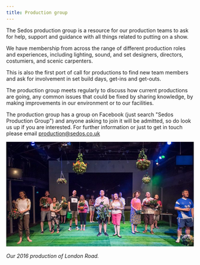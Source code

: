 ```yaml
---
title: Production group
---
```

The Sedos production group is a resource for our production teams to ask for help, support and guidance with all things related to putting on a show. 

We have membership from across the range of different production roles and experiences, including lighting, sound, and set designers, directors, costumiers, and scenic carpenters. 

This is also the first port of call for productions to find new team members and ask for involvement in set build days, get-ins and get-outs.

The production group meets regularly to discuss how current productions are going, any common issues that could be fixed by sharing knowledge, by making improvements in our environment or to our facilities. 

The production group has a group on Facebook (just search "Sedos Production Group") and anyone asking to join it will be admitted, so do look us up if you are interested. For further information or just to get in touch please email [production@sedos.co.uk](mailto:production@sedos.co.uk)

![](/assets/28610193295_e6dbbbb263_c.jpg)

*Our 2016 production of London Road.*